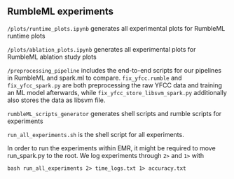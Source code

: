 ## RumbleML experiments

`/plots/runtime_plots.ipynb` generates all experimental plots for RumbleML runtime plots

`/plots/ablation_plots.ipynb` generates all experimental plots for RumbleML ablation study plots

`/preprocessing_pipeline` includes the end-to-end scripts for our pipelines in RumbleML and spark.ml to compare. `fix_yfcc.rumble` and `fix_yfcc_spark.py` are both preprocessing the raw YFCC data and training an ML model afterwards, while `fix_yfcc_store_libsvm_spark.py` additionally also stores the data as libsvm file.

`rumbleML_scripts_generator` generates shell scripts and rumble scripts for experiments

`run_all_experiments.sh` is the shell script for all experiments. 

In order to run the experiments within EMR, it might be required to move run_spark.py to the root.
We log experiments through `2>` and `1>` with

```
bash run_all_experiments 2> time_logs.txt 1> accuracy.txt 
```

